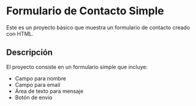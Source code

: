 # Formulario de Contacto Simple

Este es un proyecto básico que muestra un formulario de contacto creado con HTML.

## Descripción
El proyecto consiste en un formulario simple que incluye:
- Campo para nombre
- Campo para email
- Área de texto para mensaje
- Botón de envío

